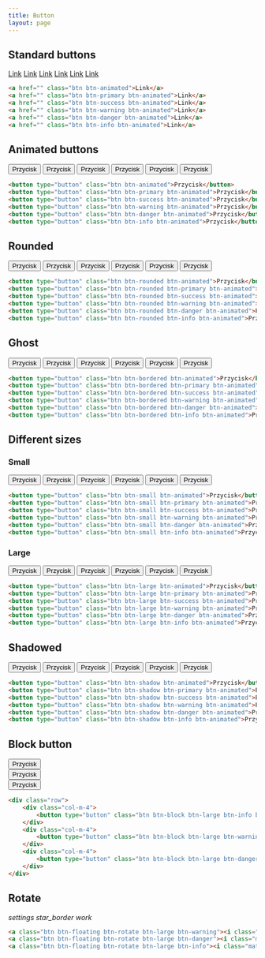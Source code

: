 ```yaml
---
title: Button
layout: page
---
```


## Standard buttons

<a href="" class="btn btn-animated">Link</a>
<a href="" class="btn btn-primary btn-animated">Link</a>
<a href="" class="btn btn-success btn-animated">Link</a>
<a href="" class="btn btn-warning btn-animated">Link</a>
<a href="" class="btn btn-danger btn-animated">Link</a>
<a href="" class="btn btn-info btn-animated">Link</a>

```html
<a href="" class="btn btn-animated">Link</a>
<a href="" class="btn btn-primary btn-animated">Link</a>
<a href="" class="btn btn-success btn-animated">Link</a>
<a href="" class="btn btn-warning btn-animated">Link</a>
<a href="" class="btn btn-danger btn-animated">Link</a>
<a href="" class="btn btn-info btn-animated">Link</a>
```

## Animated buttons

<button type="button" class="btn btn-animated">Przycisk</button>
<button type="button" class="btn btn-primary btn-animated">Przycisk</button>
<button type="button" class="btn btn-success btn-animated">Przycisk</button>
<button type="button" class="btn btn-warning btn-animated">Przycisk</button>
<button type="button" class="btn btn-danger btn-animated">Przycisk</button>
<button type="button" class="btn btn-info btn-animated">Przycisk</button>

```html
<button type="button" class="btn btn-animated">Przycisk</button>
<button type="button" class="btn btn-primary btn-animated">Przycisk</button>
<button type="button" class="btn btn-success btn-animated">Przycisk</button>
<button type="button" class="btn btn-warning btn-animated">Przycisk</button>
<button type="button" class="btn btn-danger btn-animated">Przycisk</button>
<button type="button" class="btn btn-info btn-animated">Przycisk</button>
```

## Rounded

<button type="button" class="btn btn-rounded btn-animated">Przycisk</button>
<button type="button" class="btn btn-rounded btn-primary btn-animated">Przycisk</button>
<button type="button" class="btn btn-rounded btn-success btn-animated">Przycisk</button>
<button type="button" class="btn btn-rounded btn-warning btn-animated">Przycisk</button>
<button type="button" class="btn btn-rounded btn-danger btn-animated">Przycisk</button>
<button type="button" class="btn btn-rounded btn-info btn-animated">Przycisk</button>

```html
<button type="button" class="btn btn-rounded btn-animated">Przycisk</button>
<button type="button" class="btn btn-rounded btn-primary btn-animated">Przycisk</button>
<button type="button" class="btn btn-rounded btn-success btn-animated">Przycisk</button>
<button type="button" class="btn btn-rounded btn-warning btn-animated">Przycisk</button>
<button type="button" class="btn btn-rounded btn-danger btn-animated">Przycisk</button>
<button type="button" class="btn btn-rounded btn-info btn-animated">Przycisk</button>
```

## Ghost

<button type="button" class="btn btn-bordered btn-animated">Przycisk</button>
<button type="button" class="btn btn-bordered btn-primary btn-animated">Przycisk</button>
<button type="button" class="btn btn-bordered btn-success btn-animated">Przycisk</button>
<button type="button" class="btn btn-bordered btn-warning btn-animated">Przycisk</button>
<button type="button" class="btn btn-bordered btn-danger btn-animated">Przycisk</button>
<button type="button" class="btn btn-bordered btn-info btn-animated">Przycisk</button>

```html
<button type="button" class="btn btn-bordered btn-animated">Przycisk</button>
<button type="button" class="btn btn-bordered btn-primary btn-animated">Przycisk</button>
<button type="button" class="btn btn-bordered btn-success btn-animated">Przycisk</button>
<button type="button" class="btn btn-bordered btn-warning btn-animated">Przycisk</button>
<button type="button" class="btn btn-bordered btn-danger btn-animated">Przycisk</button>
<button type="button" class="btn btn-bordered btn-info btn-animated">Przycisk</button>
```

## Different sizes

### Small

<button type="button" class="btn btn-small btn-animated">Przycisk</button>
<button type="button" class="btn btn-small btn-primary btn-animated">Przycisk</button>
<button type="button" class="btn btn-small btn-success btn-animated">Przycisk</button>
<button type="button" class="btn btn-small btn-warning btn-animated">Przycisk</button>
<button type="button" class="btn btn-small btn-danger btn-animated">Przycisk</button>
<button type="button" class="btn btn-small btn-info btn-animated">Przycisk</button>

```html
<button type="button" class="btn btn-small btn-animated">Przycisk</button>
<button type="button" class="btn btn-small btn-primary btn-animated">Przycisk</button>
<button type="button" class="btn btn-small btn-success btn-animated">Przycisk</button>
<button type="button" class="btn btn-small btn-warning btn-animated">Przycisk</button>
<button type="button" class="btn btn-small btn-danger btn-animated">Przycisk</button>
<button type="button" class="btn btn-small btn-info btn-animated">Przycisk</button>
```

### Large

<button type="button" class="btn btn-large btn-animated">Przycisk</button>
<button type="button" class="btn btn-large btn-primary btn-animated">Przycisk</button>
<button type="button" class="btn btn-large btn-success btn-animated">Przycisk</button>
<button type="button" class="btn btn-large btn-warning btn-animated">Przycisk</button>
<button type="button" class="btn btn-large btn-danger btn-animated">Przycisk</button>
<button type="button" class="btn btn-large btn-info btn-animated">Przycisk</button>

```html
<button type="button" class="btn btn-large btn-animated">Przycisk</button>
<button type="button" class="btn btn-large btn-primary btn-animated">Przycisk</button>
<button type="button" class="btn btn-large btn-success btn-animated">Przycisk</button>
<button type="button" class="btn btn-large btn-warning btn-animated">Przycisk</button>
<button type="button" class="btn btn-large btn-danger btn-animated">Przycisk</button>
<button type="button" class="btn btn-large btn-info btn-animated">Przycisk</button>
```

## Shadowed

<button type="button" class="btn btn-shadow btn-animated">Przycisk</button>
<button type="button" class="btn btn-shadow btn-primary btn-animated">Przycisk</button>
<button type="button" class="btn btn-shadow btn-success btn-animated">Przycisk</button>
<button type="button" class="btn btn-shadow btn-warning btn-animated">Przycisk</button>
<button type="button" class="btn btn-shadow btn-danger btn-animated">Przycisk</button>
<button type="button" class="btn btn-shadow btn-info btn-animated">Przycisk</button>

```html
<button type="button" class="btn btn-shadow btn-animated">Przycisk</button>
<button type="button" class="btn btn-shadow btn-primary btn-animated">Przycisk</button>
<button type="button" class="btn btn-shadow btn-success btn-animated">Przycisk</button>
<button type="button" class="btn btn-shadow btn-warning btn-animated">Przycisk</button>
<button type="button" class="btn btn-shadow btn-danger btn-animated">Przycisk</button>
<button type="button" class="btn btn-shadow btn-info btn-animated">Przycisk</button>
```

## Block button

<div class="row">
    <div class="col-m-4">
        <button type="button" class="btn btn-block btn-large btn-info btn-animated">Przycisk</button>
    </div>
    <div class="col-m-4">
        <button type="button" class="btn btn-block btn-large btn-warning btn-animated">Przycisk</button>
    </div>
    <div class="col-m-4">
        <button type="button" class="btn btn-block btn-large btn-danger btn-animated">Przycisk</button>
    </div>
</div>

```html
<div class="row">
    <div class="col-m-4">
        <button type="button" class="btn btn-block btn-large btn-info btn-animated">Przycisk</button>
    </div>
    <div class="col-m-4">
        <button type="button" class="btn btn-block btn-large btn-warning btn-animated">Przycisk</button>
    </div>
    <div class="col-m-4">
        <button type="button" class="btn btn-block btn-large btn-danger btn-animated">Przycisk</button>
    </div>
</div>
```

## Rotate

<a class="btn btn-floating btn-rotate btn-large btn-warning"><i class="material-icons">settings</i></a>
<a class="btn btn-floating btn-rotate btn-large btn-danger"><i class="material-icons">star_border</i></a>
<a class="btn btn-floating btn-rotate btn-large btn-info"><i class="material-icons">work</i></a>

```html
<a class="btn btn-floating btn-rotate btn-large btn-warning"><i class="material-icons">settings</i></a>
<a class="btn btn-floating btn-rotate btn-large btn-danger"><i class="material-icons">star_border</i></a>
<a class="btn btn-floating btn-rotate btn-large btn-info"><i class="material-icons">work</i></a>
```
